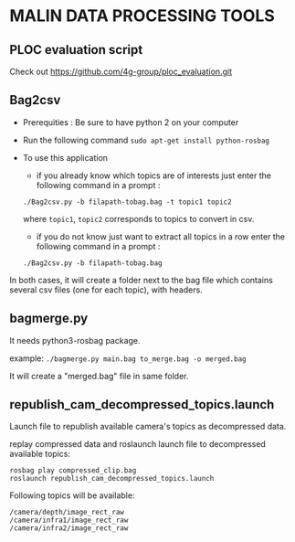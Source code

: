 # MALIN DATA PROCESSING TOOLS

## PLOC evaluation script
Check out https://github.com/4g-group/ploc_evaluation.git

## Bag2csv
* Prerequities : Be sure to have python 2 on your computer
* Run the following command
`sudo apt-get install python-rosbag`


* To use this application
  * if you already know which topics are of interests just enter the following command in a prompt :
  ```
  ./Bag2csv.py -b filapath-tobag.bag -t topic1 topic2
  ```
  where `topic1`, `topic2` corresponds to topics to convert in csv.
  * if you do not know just want to extract all topics in a row enter the following command in a prompt :
  ```
  ./Bag2csv.py -b filapath-tobag.bag
  ```

In both cases, it will create a folder next to the bag file which contains several csv files (one for each topic), with headers.

## bagmerge.py

It needs python3-rosbag package.

example:
`./bagmerge.py main.bag to_merge.bag -o merged.bag`

It will create a "merged.bag" file in same folder.

## republish_cam_decompressed_topics.launch
Launch file to republish available camera's topics as decompressed data.

replay compressed data and roslaunch launch file to decompressed available topics:
```
rosbag play compressed_clip.bag
roslaunch republish_cam_decompressed_topics.launch
```

Following topics will be available:
```
/camera/depth/image_rect_raw
/camera/infra1/image_rect_raw
/camera/infra2/image_rect_raw
```
